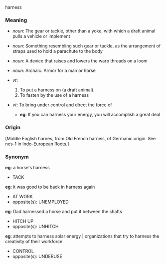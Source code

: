 harness
### Meaning
+ _noun_: The gear or tackle, other than a yoke, with which a draft animal pulls a vehicle or implement
+ _noun_: Something resembling such gear or tackle, as the arrangement of straps used to hold a parachute to the body
+ _noun_: A device that raises and lowers the warp threads on a loom
+ _noun_: Archaic. Armor for a man or horse

+ _vt_:
   1. To put a harness on (a draft animal).
   2. To fasten by the use of a harness
+ _vt_: To bring under control and direct the force of
    + __eg__: If you can harness your energy, you will accomplish a great deal

### Origin

[Middle English harnes, from Old French harneis, of Germanic origin. See nes-1 in Indo-European Roots.]

### Synonym

__eg__: a horse's harness

+ TACK

__eg__: it was good to be back in harness again

+ AT WORK
+ opposite(s): UNEMPLOYED

__eg__: Dad harnessed a horse and put it between the shafts

+ HITCH UP
+ opposite(s): UNHITCH

__eg__: attempts to harness solar energy | organizations that try to harness the creativity of their workforce

+ CONTROL
+ opposite(s): UNDERUSE


